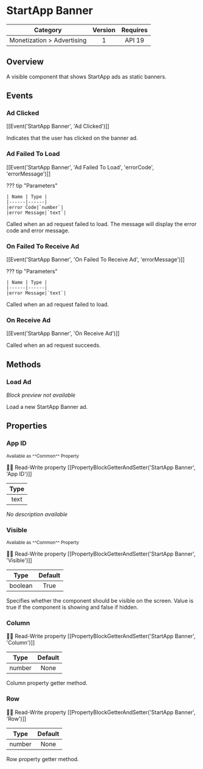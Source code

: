 # StartApp Banner

| Category | Version | Requires |
|:--------:|:-------:|:--------:|
|Monetization > Advertising|1|API 19 | Android 4.4 - 4.4.4 KitKat|

## Overview

A visible component that shows StartApp ads as static banners.

## Events

### Ad Clicked

[[Event('StartApp Banner', 'Ad Clicked')]]

Indicates that the user has clicked on the banner ad.

### Ad Failed To Load

[[Event('StartApp Banner', 'Ad Failed To Load', 'errorCode', 'errorMessage')]]

??? tip "Parameters"

    | Name | Type |
    |------|------|
    |error Code|`number`|
    |error Message|`text`|


Called when an ad request failed to load. The message will display the error code and error message.

### On Failed To Receive Ad

[[Event('StartApp Banner', 'On Failed To Receive Ad', 'errorMessage')]]

??? tip "Parameters"

    | Name | Type |
    |------|------|
    |error Message|`text`|


Called when an ad request failed to load.

### On Receive Ad

[[Event('StartApp Banner', 'On Receive Ad')]]

Called when an ad request succeeds.

## Methods

### Load Ad

_Block preview not available_

Load a new StartApp Banner ad.

## Properties

### App ID

<small>Available as ^^Common^^ Property</small>

:eyes::pencil: Read-Write property
[[PropertyBlockGetterAndSetter('StartApp Banner', 'App ID')]]

| Type |
|:----:|
|text|

_No description available_

### Visible

<small>Available as ^^Common^^ Property</small>

:eyes::pencil: Read-Write property
[[PropertyBlockGetterAndSetter('StartApp Banner', 'Visible')]]

| Type | Default |
|:----:|:-------:|
|boolean|True|

Specifies whether the component should be visible on the screen. Value is true if the component is showing and false if hidden.

### Column

:eyes::pencil: Read-Write property
[[PropertyBlockGetterAndSetter('StartApp Banner', 'Column')]]

| Type | Default |
|:----:|:-------:|
|number|None|

Column property getter method.

### Row

:eyes::pencil: Read-Write property
[[PropertyBlockGetterAndSetter('StartApp Banner', 'Row')]]

| Type | Default |
|:----:|:-------:|
|number|None|

Row property getter method.